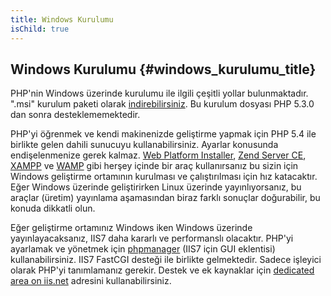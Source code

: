 ```yaml
---
title: Windows Kurulumu
isChild: true
---
```


## Windows Kurulumu {#windows_kurulumu_title}

PHP'nin Windows üzerinde kurulumu ile ilgili çeşitli yollar bulunmaktadır. ".msi" kurulum paketi olarak [indirebilirsiniz][php-downloads]. Bu kurulum dosyası PHP 5.3.0 dan sonra desteklememektedir.

PHP'yi öğrenmek ve kendi makinenizde geliştirme yapmak için PHP 5.4 ile birlikte gelen dahili sunucuyu kullanabilirsiniz. Ayarlar konusunda endişelenmenize gerek kalmaz. [Web Platform Installer][wpi], 
[Zend Server CE][zsce], [XAMPP][xampp] ve [WAMP][wamp] gibi herşey içinde bir araç kullanırsanız bu sizin için Windows geliştirme ortamının kurulması ve çalıştırılması için hız katacaktır. Eğer Windows üzerinde geliştirirken Linux üzerinde yayınlıyorsanız, bu araçlar (üretim) yayınlama aşamasından biraz farklı sonuçlar doğurabilir, bu konuda dikkatli olun.

Eğer geliştirme ortamınız Windows iken Windows üzerinde yayınlayacaksanız, IIS7 daha kararlı ve performanslı olacaktır. PHP'yi ayarlamak ve yönetmek için [phpmanager][phpmanager] (IIS7 için GUI eklentisi) kullanabilirsiniz. IIS7 FastCGI desteği ile birlikte gelmektedir. Sadece işleyici olarak PHP'yi tanımlamanız gerekir. Destek ve ek kaynaklar için [dedicated area on iis.net][php-iis] adresini kullanabilirsiniz.

[php-downloads]: http://windows.php.net
[phpmanager]: http://phpmanager.codeplex.com/
[wpi]: http://www.microsoft.com/web/downloads/platform.aspx
[zsce]: http://www.zend.com/en/products/server-ce/
[xampp]: http://www.apachefriends.org/en/xampp.html
[wamp]: http://www.wampserver.com/
[php-iis]: http://php.iis.net/

